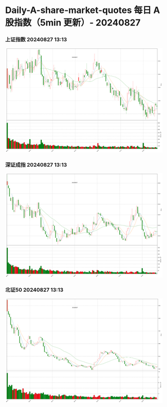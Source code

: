 
# Daily-A-share-market-quotes 每日 A 股指数（5min 更新）- 20240827

### 上证指数 20240827 13:13
![](./fig/2024/8/20240827-sh000001.png)

### 深证成指 20240827 13:13
![](./fig/2024/8/20240827-sz399001.png)

### 北证50 20240827 13:13
![](./fig/2024/8/20240827-bj899050.png)
